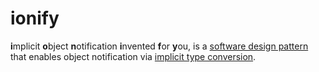 # ionify

**i**mplicit **o**bject **n**otification **i**nvented **f**or **y**ou,
is a
[software design pattern](https://en.wikipedia.org/wiki/Software_design_pattern)
that enables object notification via
[implicit type conversion](http://www.ecma-international.org/ecma-262/6.0/index.html#sec-type-conversion).
